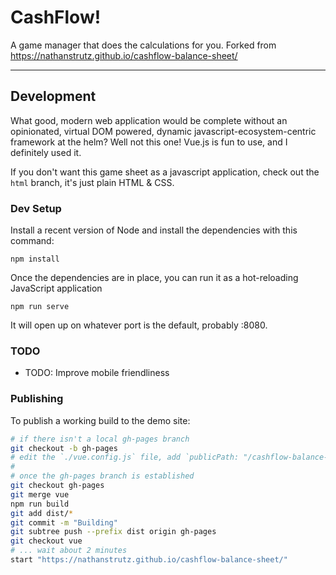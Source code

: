 # CashFlow!

A game manager that does the calculations for you.  Forked from  https://nathanstrutz.github.io/cashflow-balance-sheet/

---

## Development

What good, modern web application would be complete without an opinionated, virtual DOM powered, dynamic javascript-ecosystem-centric framework at the helm? Well not this one! Vue.js is fun to use, and I definitely used it.

If you don't want this game sheet as a javascript application, check out the `html` branch, it's just plain HTML & CSS.

### Dev Setup

Install a recent version of Node and install the dependencies with this command:

```
npm install
```

Once the dependencies are in place, you can run it as a hot-reloading JavaScript application

```
npm run serve
```

It will open up on whatever port is the default, probably :8080.

### TODO

- TODO: Improve mobile friendliness

### Publishing

To publish a working build to the demo site:

```sh
# if there isn't a local gh-pages branch
git checkout -b gh-pages
# edit the `./vue.config.js` file, add `publicPath: "/cashflow-balance-sheet",` to the top level
#
# once the gh-pages branch is established
git checkout gh-pages
git merge vue
npm run build
git add dist/*
git commit -m "Building"
git subtree push --prefix dist origin gh-pages
git checkout vue
# ... wait about 2 minutes
start "https://nathanstrutz.github.io/cashflow-balance-sheet/"
```
